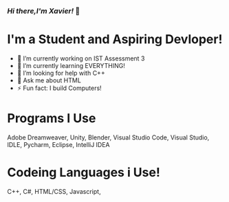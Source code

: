 ### *Hi there,I'm Xavier!* 👋

# I'm a Student and Aspiring Devloper! 
- 🔭 I’m currently working on IST Assessment 3
- 🌱 I’m currently learning EVERYTHING!
- 🤔 I’m looking for help with C++ 
- 💬 Ask me about HTML
- ⚡ Fun fact: I build Computers!


# Programs I Use

Adobe Dreamweaver,
Unity,
Blender,
Visual Studio Code,
Visual Studio,
IDLE,
Pycharm,
Eclipse,
IntelliJ IDEA

# Codeing Languages i Use!
C++,
C#,
HTML/CSS,
Javascript,
<!--
**Devloper-llama/Devloper-llama** is a ✨ _special_ ✨ repository because its `README.md` (this file) appears on your GitHub profile.

